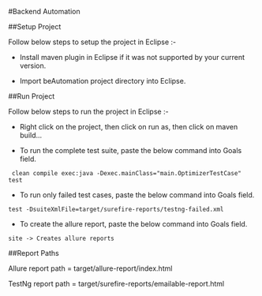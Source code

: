 

#Backend Automation


##Setup Project


Follow below steps to setup the project in Eclipse :-

* Install maven plugin in Eclipse if it was not supported by your current version.


* Import beAutomation project directory into Eclipse.


##Run Project

Follow below steps to run the project in Eclipse :-

* Right click on the project, then click on run as, then click on maven build...

* To run the complete test suite, paste the below command into Goals field.

```
 clean compile exec:java -Dexec.mainClass="main.OptimizerTestCase" test

 ```


* To run only failed test cases, paste the below command into Goals field.

```
test -DsuiteXmlFile=target/surefire-reports/testng-failed.xml

```


* To create the allure report, paste the below command into Goals field.

```
site -> Creates allure reports

```

##Report Paths

Allure report path = target/allure-report/index.html

TestNg report path = target/surefire-reports/emailable-report.html

